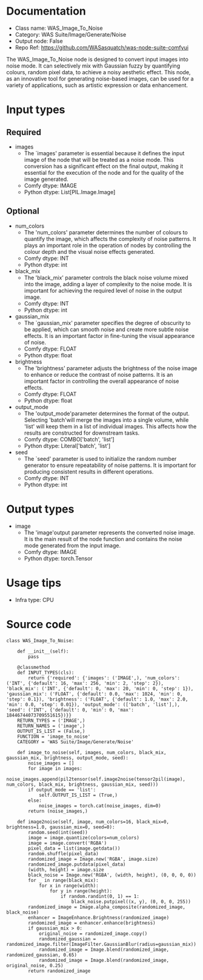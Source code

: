 # Documentation
- Class name: WAS_Image_To_Noise
- Category: WAS Suite/Image/Generate/Noise
- Output node: False
- Repo Ref: https://github.com/WASasquatch/was-node-suite-comfyui

The WAS_Image_To_Noise node is designed to convert input images into noise mode. It can selectively mix with Gaussian fuzzy by quantifying colours, random pixel data, to achieve a noisy aesthetic effect. This node, as an innovative tool for generating noise-based images, can be used for a variety of applications, such as artistic expression or data enhancement.

# Input types
## Required
- images
    - The `images' parameter is essential because it defines the input image of the node that will be treated as a noise mode. This conversion has a significant effect on the final output, making it essential for the execution of the node and for the quality of the image generated.
    - Comfy dtype: IMAGE
    - Python dtype: List[PIL.Image.Image]
## Optional
- num_colors
    - The 'num_colors' parameter determines the number of colours to quantify the image, which affects the complexity of noise patterns. It plays an important role in the operation of nodes by controlling the colour depth and the visual noise effects generated.
    - Comfy dtype: INT
    - Python dtype: int
- black_mix
    - The 'black_mix' parameter controls the black noise volume mixed into the image, adding a layer of complexity to the noise mode. It is important for achieving the required level of noise in the output image.
    - Comfy dtype: INT
    - Python dtype: int
- gaussian_mix
    - The `gaussian_mix' parameter specifies the degree of obscurity to be applied, which can smooth noise and create more subtle noise effects. It is an important factor in fine-tuning the visual appearance of noise.
    - Comfy dtype: FLOAT
    - Python dtype: float
- brightness
    - The 'brightness' parameter adjusts the brightness of the noise image to enhance or reduce the contrast of noise patterns. It is an important factor in controlling the overall appearance of noise effects.
    - Comfy dtype: FLOAT
    - Python dtype: float
- output_mode
    - The 'output_mode'parameter determines the format of the output. Selecting 'batch'will merge the images into a single volume, while 'list' will keep them in a list of individual images. This affects how the results are constructed for downstream tasks.
    - Comfy dtype: COMBO['batch', 'list']
    - Python dtype: Literal['batch', 'list']
- seed
    - The `seed' parameter is used to initialize the random number generator to ensure repeatability of noise patterns. It is important for producing consistent results in different operations.
    - Comfy dtype: INT
    - Python dtype: int

# Output types
- image
    - The 'image'output parameter represents the converted noise image. It is the main result of the node function and contains the noise mode generated from the input image.
    - Comfy dtype: IMAGE
    - Python dtype: torch.Tensor

# Usage tips
- Infra type: CPU

# Source code
```
class WAS_Image_To_Noise:

    def __init__(self):
        pass

    @classmethod
    def INPUT_TYPES(cls):
        return {'required': {'images': ('IMAGE',), 'num_colors': ('INT', {'default': 16, 'max': 256, 'min': 2, 'step': 2}), 'black_mix': ('INT', {'default': 0, 'max': 20, 'min': 0, 'step': 1}), 'gaussian_mix': ('FLOAT', {'default': 0.0, 'max': 1024, 'min': 0, 'step': 0.1}), 'brightness': ('FLOAT', {'default': 1.0, 'max': 2.0, 'min': 0.0, 'step': 0.01}), 'output_mode': (['batch', 'list'],), 'seed': ('INT', {'default': 0, 'min': 0, 'max': 18446744073709551615})}}
    RETURN_TYPES = ('IMAGE',)
    RETURN_NAMES = ('image',)
    OUTPUT_IS_LIST = (False,)
    FUNCTION = 'image_to_noise'
    CATEGORY = 'WAS Suite/Image/Generate/Noise'

    def image_to_noise(self, images, num_colors, black_mix, gaussian_mix, brightness, output_mode, seed):
        noise_images = []
        for image in images:
            noise_images.append(pil2tensor(self.image2noise(tensor2pil(image), num_colors, black_mix, brightness, gaussian_mix, seed)))
        if output_mode == 'list':
            self.OUTPUT_IS_LIST = (True,)
        else:
            noise_images = torch.cat(noise_images, dim=0)
        return (noise_images,)

    def image2noise(self, image, num_colors=16, black_mix=0, brightness=1.0, gaussian_mix=0, seed=0):
        random.seed(int(seed))
        image = image.quantize(colors=num_colors)
        image = image.convert('RGBA')
        pixel_data = list(image.getdata())
        random.shuffle(pixel_data)
        randomized_image = Image.new('RGBA', image.size)
        randomized_image.putdata(pixel_data)
        (width, height) = image.size
        black_noise = Image.new('RGBA', (width, height), (0, 0, 0, 0))
        for _ in range(black_mix):
            for x in range(width):
                for y in range(height):
                    if random.randint(0, 1) == 1:
                        black_noise.putpixel((x, y), (0, 0, 0, 255))
        randomized_image = Image.alpha_composite(randomized_image, black_noise)
        enhancer = ImageEnhance.Brightness(randomized_image)
        randomized_image = enhancer.enhance(brightness)
        if gaussian_mix > 0:
            original_noise = randomized_image.copy()
            randomized_gaussian = randomized_image.filter(ImageFilter.GaussianBlur(radius=gaussian_mix))
            randomized_image = Image.blend(randomized_image, randomized_gaussian, 0.65)
            randomized_image = Image.blend(randomized_image, original_noise, 0.25)
        return randomized_image
```